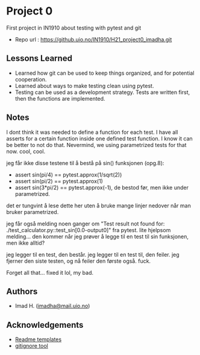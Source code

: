 # Project 0
First project in IN1910 about testing with pytest and git

- Repo url : https://github.uio.no/IN1910/H21_project0_imadha.git


## Lessons Learned
- Learned how git can be used to keep things organized, and for potential cooperation. 
- Learned about ways to make testing clean using pytest. 
- Testing can be used as a development strategy. Tests are written first, then the functions are implemented. 


## Notes
I dont think it was needed to define a function for each test. I have all asserts for a certain function inside one defined test function. 
I know it can be better to not do that. 
Nevermind, we using parametrized tests for that now. cool, cool. 

jeg får ikke disse testene til å bestå på sin() funksjonen (opg.8): 
 -    assert sin(pi/4) == pytest.approx(1/sqrt(2))
 -    assert sin(pi/2) == pytest.approx(1)
 -    assert sin(3*pi/2) == pytest.approx(-1),
de bestod før, men ikke under parametrized. 

det er tungvint å lese dette her uten å bruke mange linjer nedover når man bruker parametrized.

jeg får også melding noen ganger om "Test result not found for: ./test_calculator.py::test_sin[0.0-output0]" fra pytest. lite hjelpsom melding... den kommer når jeg prøver å legge til en test til sin funksjonen, men ikke alltid? 

jeg legger til en test, den består. jeg legger til en test til, den feiler. jeg fjerner den siste testen, og nå feiler den første også. fuck. 

Forget all that... fixed it lol, my bad. 


## Authors
- Imad H. (imadha@mail.uio.no)


## Acknowledgements
 - [Readme templates](https://readme.so/)
 - [gitignore tool](gitignore.io)
